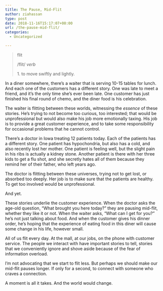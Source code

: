 ```yaml
---
title: The Pause, Mid-Flit
author: ziahassan
type: post
date: 2018-11-16T15:17:07+00:00
url: /the-pause-mid-flit/
categories:
  - Uncategorized

---
```

<blockquote class="wp-block-quote">
  <p>
    flit
  </p>
  
  <p>
    /flit/ <em>verb</em>
  </p>
  
  <p>
    1. to move swiftly and lightly.
  </p>
</blockquote>

In a diner somewhere, there&#8217;s a waiter that is serving 10-15 tables for lunch. And each one of the customers has a different story. One was late to meet a friend, and it&#8217;s the only time she&#8217;s ever been late. One customer has just finished his final round of chemo, and the diner food is his celebration.

The waiter is flitting between these worlds, witnessing the _essence_ of these stories. He&#8217;s trying to not become too curious, too interested; that would be unprofessional but would also make his job more emotionally taxing. His job is to provide a great customer experience, and to take some responsibility for occasional problems that he cannot control.

There&#8217;s a doctor in Iowa treating 12 patients today. Each of the patients has a different story. One patient has hypochondria, but also has a cold, and also recently lost her mother. One patient is feeling well, but the slight pain in his ribs is actually a kidney stone. Another patient is there with her three kids to get a flu shot, and she secretly hates all of them because they remind her of their father, who left years ago.

The doctor is flitting between these universes, trying not to get lost, or absorbed too deeply. Her job is to make sure that the patients are healthy. To get too involved would be unprofessional.

And yet.

These stories underlie the customer experience. When the doctor asks the age-old question, &#8220;What brought you here today?&#8221; they are pausing mid-flit, whether they like it or not. When the waiter asks, &#8220;What can I get for you?&#8221; he&#8217;s not just talking about food. And when the customer gives his dinner order, he&#8217;s hoping that the experience of eating food in this diner will cause some change in his life, however small.

All of us flit every day. At the mall, at our jobs, on the phone with customer service. The people we interact with have important stories to tell, stories that we conveniently ignore and shove aside because of the fear of information overload.

I&#8217;m not advocating that we start to flit less. But perhaps we should make our mid-flit pauses longer. If only for a second, to connect with someone who craves a connection.

A moment is all it takes. And the world would change.